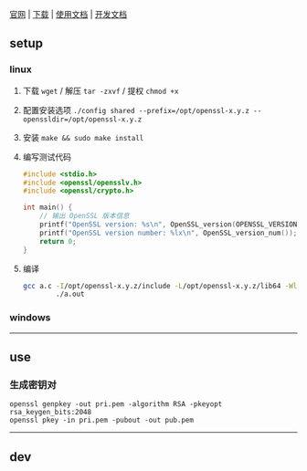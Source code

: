 [官网](https://www.openssl.org/) | [下载](https://www.openssl.org/source/) | [使用文档](https://www.feistyduck.com/library/openssl-cookbook/online/) | [开发文档](https://www.openssl.org/docs/manmaster/man3/index.html)


## setup

### linux

1. 下载 `wget` / 解压 `tar -zxvf` / 提权 `chmod +x`

2. 配置安装选项 `./config shared --prefix=/opt/openssl-x.y.z --openssldir=/opt/openssl-x.y.z`

3. 安装 `make && sudo make install`

4. 编写测试代码
    ```c
    #include <stdio.h>
    #include <openssl/opensslv.h>
    #include <openssl/crypto.h>

    int main() {
        // 输出 OpenSSL 版本信息
        printf("OpenSSL version: %s\n", OpenSSL_version(OPENSSL_VERSION));
        printf("OpenSSL version number: %lx\n", OpenSSL_version_num());
        return 0;
    }
    ```

5. 编译
    ```bash
    gcc a.c -I/opt/openssl-x.y.z/include -L/opt/openssl-x.y.z/lib64 -Wl,-rpath=/opt/openssl-x.y.z/lib64 -lssl -lcrypto
            ./a.out
    ```


### windows

---

## use

### 生成密钥对

```shell
openssl genpkey -out pri.pem -algorithm RSA -pkeyopt rsa_keygen_bits:2048
openssl pkey -in pri.pem -pubout -out pub.pem
```

---

## dev


